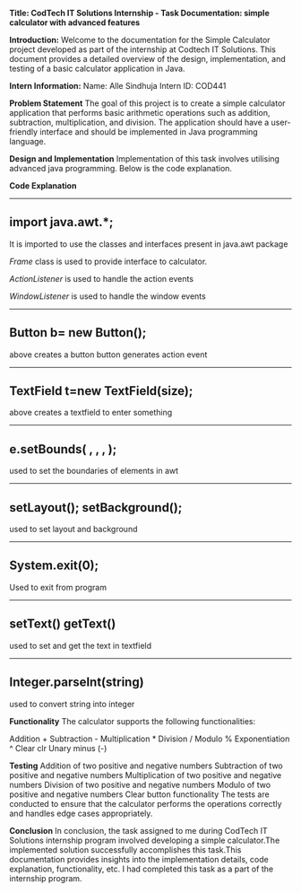 **Title: CodTech IT Solutions Internship - Task Documentation: simple calculator with advanced features**

**Introduction:**
Welcome to the documentation for the Simple Calculator project developed as part of the internship at Codtech IT Solutions. This document provides a detailed overview of the design, implementation, and testing of a basic calculator application in Java.

**Intern Information:**
Name: Alle Sindhuja
Intern ID: COD441 

**Problem Statement**
The goal of this project is to create a simple calculator application that performs basic arithmetic operations such as addition, subtraction, multiplication, and division. The application should have a user-friendly interface and should be implemented in Java programming language.
 
**Design and Implementation** 
Implementation of this task involves utilising advanced java programming.
Below is the code explanation.

**Code Explanation**

---
import java.awt.*;
---
It is imported to use the classes and interfaces present in java.awt package

*Frame* class is used to provide interface to calculator.

*ActionListener* is used to handle the action events

*WindowListener* is used to handle the window events

---
Button b= new Button();
---
above creates a button
button generates action event

---
TextField t=new TextField(size);
---
above creates a textfield to enter something 

---
e.setBounds( , , , ); 
---
used to set the boundaries of elements in awt

---
setLayout(); 
setBackground();
---
used to set layout and background 

---
System.exit(0);
---
Used to exit from program 

---
setText()
getText()
---
used to set and get the text in textfield

---       
Integer.parseInt(string)
---
used to convert string into integer
              
**Functionality**
The calculator supports the following functionalities:

Addition +
Subtraction -
Multiplication *
Division /
Modulo %
Exponentiation ^
Clear clr
Unary minus (-)
 
**Testing**
Addition of two positive and negative numbers
Subtraction of two positive and negative numbers
Multiplication of two positive and negative numbers
Division of two positive and negative numbers
Modulo of two positive and negative numbers
Clear button functionality
The tests are conducted to ensure that the calculator performs the operations correctly and handles edge cases appropriately.

**Conclusion**
In conclusion, the task assigned to me during CodTech IT Solutions internship program involved developing a simple calculator.The implemented solution successfully accomplishes this task.This documentation provides insights into the implementation details, code explanation, functionality, etc. I had completed this task as a part of the internship program.
